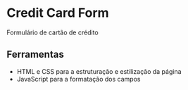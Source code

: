 # Credit Card Form

Formulário de cartão de crédito

## Ferramentas 
- HTML e CSS para a estruturação e estilização da página
- JavaScript para a formatação dos campos